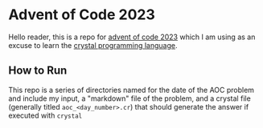 # Advent of Code 2023

Hello reader, this is a repo for [advent of code 2023](https://adventofcode.com/2023) which I am using as an excuse to learn the [crystal programming language](https://crystal-lang.org/). 

## How to Run

This repo is a series of directories named for the date of the AOC problem and include my input, a "markdown" file of the problem, and a crystal file (generally titled `aoc_<day_number>.cr`) that should generate the answer if executed with `crystal`